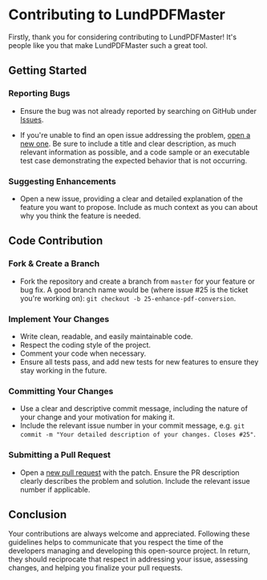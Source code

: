 # Contributing to LundPDFMaster

Firstly, thank you for considering contributing to LundPDFMaster! It's people like you that make LundPDFMaster such a great tool.

## Getting Started

### Reporting Bugs

- Ensure the bug was not already reported by searching on GitHub under [Issues](https://github.com/LundIT/LundPDFMaster/issues).

- If you're unable to find an open issue addressing the problem, [open a new one](https://github.com/LundIT/LundPDFMaster/issues/new). Be sure to include a title and clear description, as much relevant information as possible, and a code sample or an executable test case demonstrating the expected behavior that is not occurring.

### Suggesting Enhancements

- Open a new issue, providing a clear and detailed explanation of the feature you want to propose. Include as much context as you can about why you think the feature is needed.

## Code Contribution

### Fork & Create a Branch

- Fork the repository and create a branch from `master` for your feature or bug fix. A good branch name would be (where issue #25 is the ticket you're working on): `git checkout -b 25-enhance-pdf-conversion`.

### Implement Your Changes

- Write clean, readable, and easily maintainable code.
- Respect the coding style of the project.
- Comment your code when necessary.
- Ensure all tests pass, and add new tests for new features to ensure they stay working in the future.

### Committing Your Changes

- Use a clear and descriptive commit message, including the nature of your change and your motivation for making it.
- Include the relevant issue number in your commit message, e.g. `git commit -m "Your detailed description of your changes. Closes #25"`.

### Submitting a Pull Request

- Open a [new pull request](https://github.com/LundIT/LundPDFMaster/pulls) with the patch. Ensure the PR description clearly describes the problem and solution. Include the relevant issue number if applicable.

## Conclusion

Your contributions are always welcome and appreciated. Following these guidelines helps to communicate that you respect the time of the developers managing and developing this open-source project. In return, they should reciprocate that respect in addressing your issue, assessing changes, and helping you finalize your pull requests.
